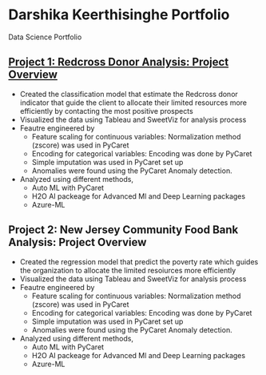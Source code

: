 # Darshika Keerthisinghe Portfolio
Data Science Portfolio

## [Project 1: Redcross Donor Analysis: Project Overview](https://github.com/dcw8161/Redcross-Donor-Analysis)

* Created the classification model that estimate the Redcross donor indicator that guide the client to allocate their limited resources more efficiently by contacting the most positive prospects
* Visualized the data using Tableau and SweetViz for analysis process
* Feautre engineered by
   * Feature scaling for continuous variables: Normalization method (zscore) was used in PyCaret 
   * Encoding for categorical variables: Encoding was done by PyCaret
   * Simple imputation was used in PyCaret set up
   * Anomalies were found using the PyCaret Anomaly detection.
* Analyzed using different methods,
   * Auto ML with PyCaret
   * H2O AI packeage for Advanced Ml and Deep Learning packages
   * Azure-ML

## Project 2: New Jersey Community Food Bank Analysis: Project Overview

* Created the regression model that predict the poverty rate which guides the organization to allocate the limited resoiurces more efficiently
* Visualized the data using Tableau and SweetViz for analysis process
* Feautre engineered by
   * Feature scaling for continuous variables:  Normalization method (zscore) was used in PyCaret 
   * Encoding for categorical variables: Encoding was done by PyCaret
   * Simple imputation was used in PyCaret set up
   * Anomalies were found using the PyCaret Anomaly detection.
* Analyzed using different methods,
   * Auto ML with PyCaret
   * H2O AI packeage for Advanced Ml and Deep Learning packages
   * Azure-ML


